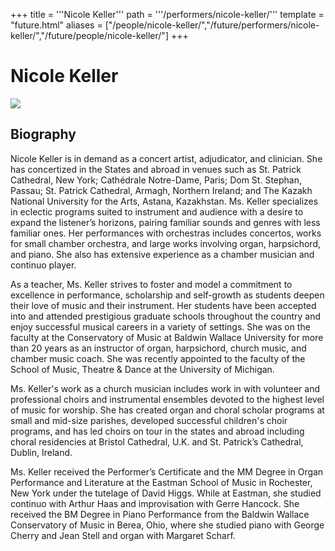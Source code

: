 +++
title = '''Nicole Keller'''
path = '''/performers/nicole-keller/'''
template = "future.html"
aliases = ["/people/nicole-keller/","/future/performers/nicole-keller/","/future/people/nicole-keller/"]
+++

<h1>Nicole Keller</h1>

<img class="speaker-photo" src="https://custom.cvent.com/C3A4539B19F74ABCB6FCE437F6BC0A74/files/event/910aaf2914d44586a56fbd0b3b2c31c0/7b8e5f416c7f493b84f71fdcef1dbc1c.jpg">
<h2>Biography</h2>
<p>Nicole Keller is in demand as a concert artist, adjudicator, and clinician. She has concertized in the States and abroad in venues such as St. Patrick Cathedral, New York; Cathédrale Notre-Dame, Paris; Dom St. Stephan, Passau; St. Patrick Cathedral, Armagh, Northern Ireland; and The Kazakh National University for the Arts, Astana, Kazakhstan.  Ms. Keller specializes in eclectic programs suited to instrument and audience with a desire to expand the listener’s horizons, pairing familiar sounds and genres with less familiar ones. Her performances with orchestras includes concertos, works for small chamber orchestra, and large works involving organ, harpsichord, and piano. She also has extensive experience as a chamber musician and continuo player. 

As a teacher, Ms. Keller strives to foster and model a commitment to excellence in performance, scholarship and self-growth as students deepen their love of music and their instrument. Her students have been accepted into and attended prestigious graduate schools throughout the country and enjoy successful musical careers in a variety of settings. She was on the faculty at the Conservatory of Music at Baldwin Wallace University for more than 20 years as an instructor of organ, harpsichord, church music, and chamber music coach. She was recently appointed to the faculty of the School of Music, Theatre & Dance at the University of Michigan.

Ms. Keller's work as a church musician includes work in with volunteer and professional choirs and instrumental ensembles devoted to the highest level of music for worship. She has created organ and choral scholar programs at small and mid-size parishes, developed successful children's choir programs, and has led choirs on tour in the states and abroad including choral residencies at Bristol Cathedral, U.K. and St. Patrick’s Cathedral, Dublin, Ireland. 

Ms. Keller received the Performer’s Certificate and the MM Degree in Organ Performance and Literature at the Eastman School of Music in Rochester, New York under the tutelage of David Higgs. While at Eastman, she studied continuo with Arthur Haas and improvisation with Gerre Hancock. She received the BM Degree in Piano Performance from the Baldwin Wallace Conservatory of Music in Berea, Ohio, where she studied piano with George Cherry and Jean Stell and organ with Margaret Scharf.</p>

